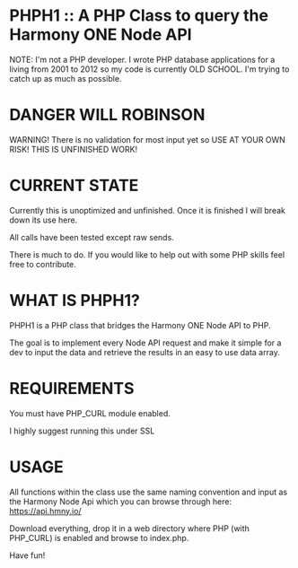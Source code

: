 # PHPH1 :: A PHP Class to query the Harmony ONE Node API
NOTE: I'm not a PHP developer. I wrote PHP database applications for a living from 2001 to 2012 so my code is currently OLD SCHOOL. I'm trying to catch up as much as possible.

# DANGER WILL ROBINSON
WARNING! There is no validation for most input yet so USE AT YOUR OWN RISK! THIS IS UNFINISHED WORK!

# CURRENT STATE
Currently this is unoptimized and unfinished. Once it is finished I will break down its use here.

All calls have been tested except raw sends.

There is much to do. If you would like to help out with some PHP skills feel free to contribute.

# WHAT IS PHPH1?
PHPH1 is a PHP class that bridges the Harmony ONE Node API to PHP.

The goal is to implement every Node API request and make it simple for a dev to input the data and retrieve the results in an easy to use data array.

# REQUIREMENTS
You must have PHP_CURL module enabled.

I highly suggest running this under SSL

# USAGE
All functions within the class use the same naming convention and input as the Harmony Node Api which you can browse through here: https://api.hmny.io/

Download everything, drop it in a web directory where PHP (with PHP_CURL) is enabled and browse to index.php.

Have fun!


